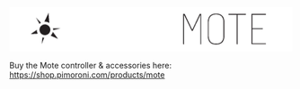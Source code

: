 ![Mote](mote-logo.png)

Buy the Mote controller & accessories here: https://shop.pimoroni.com/products/mote